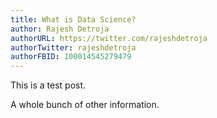 ```yaml
---
title: What is Data Science?
author: Rajesh Detroja
authorURL: https://twitter.com/rajeshdetroja
authorTwitter: rajeshdetroja
authorFBID: 100014545279479
---
```


This is a test post.

A whole bunch of other information.
